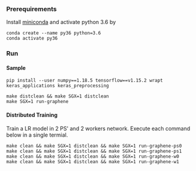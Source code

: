### Prerequirements

Install [miniconda](https://docs.conda.io/en/latest/miniconda.html) and activate python 3.6 by 
```
conda create --name py36 python=3.6
conda activate py36
```

### Run

#### Sample
```
pip install --user numpy==1.18.5 tensorflow==v1.15.2 wrapt keras_applications keras_preprocessing

make distclean && make SGX=1 distclean
make SGX=1 run-graphene

```

#### Distributed Training

Train a LR model in 2 PS' and 2 workers network. Execute each command below in a single termial.
```
make clean && make SGX=1 distclean && make SGX=1 run-graphene-ps0
make clean && make SGX=1 distclean && make SGX=1 run-graphene-ps1
make clean && make SGX=1 distclean && make SGX=1 run-graphene-w0
make clean && make SGX=1 distclean && make SGX=1 run-graphene-w1
```
